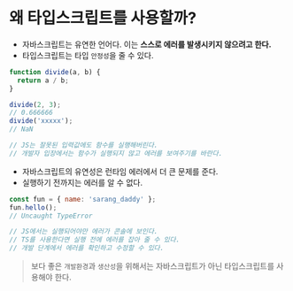 # 왜 타입스크립트를 사용할까?

- 자바스크립트는 유연한 언어다. 이는 **스스로 에러를 발생시키지 않으려고 한다.**
- 타입스크립트는 타입 `안정성`을 줄 수 있다.

```js
function divide(a, b) {
  return a / b;
}

divide(2, 3);
// 0.666666
divide('xxxxx');
// NaN

// JS는 잘못된 입력값에도 함수를 실행해버린다.
// 개발자 입장에서는 함수가 실행되지 않고 에러를 보여주기를 바란다.
```

- 자바스크립트의 유연성은 런타임 에러에서 더 큰 문제를 준다.
- 실행하기 전까지는 에러를 알 수 없다.

```js
const fun = { name: 'sarang_daddy' };
fun.hello();
// Uncaught TypeError

// JS에서는 실행되어야만 에러가 콘솔에 보인다.
// TS를 사용한다면 실행 전에 에러를 잡아 줄 수 있다.
// 개발 단계에서 에러를 확인하고 수정할 수 있다.
```

> 보다 좋은 `개발환경`과 `생산성`을 위해서는 자바스크립트가 아닌 타입스크립트를 사용해야 한다.
